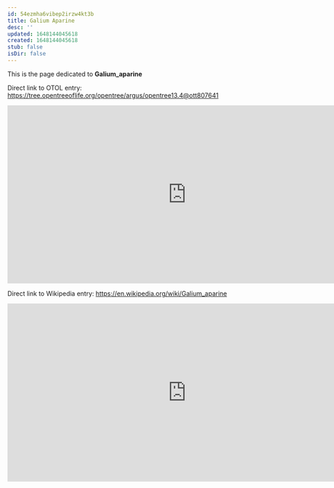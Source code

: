 ```yaml
---
id: 54ezmha6vibep2irzw4kt3b
title: Galium Aparine
desc: ''
updated: 1648144045618
created: 1648144045618
stub: false
isDir: false
---
```

This is the page dedicated to **Galium_aparine**


Direct link to OTOL entry: https://tree.opentreeoflife.org/opentree/argus/opentree13.4@ott807641



<html>
    <body>
    <iframe src="https://tree.opentreeoflife.org/opentree/argus/opentree13.4@ott807641"
    width="800" height="400" frameborder="0" allowfullscreen> </iframe>
    </body>
</html>
    


Direct link to Wikipedia entry: https://en.wikipedia.org/wiki/Galium_aparine



<html>
    <body>
    <iframe src="https://en.wikipedia.org/wiki/Galium_aparine"
    width="800" height="400" frameborder="0" allowfullscreen> </iframe>
    </body>
</html>
    
